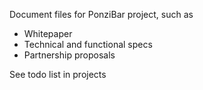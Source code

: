 Document files for PonziBar project, such as 
- Whitepaper
- Technical and functional specs
- Partnership proposals

See todo list in projects
